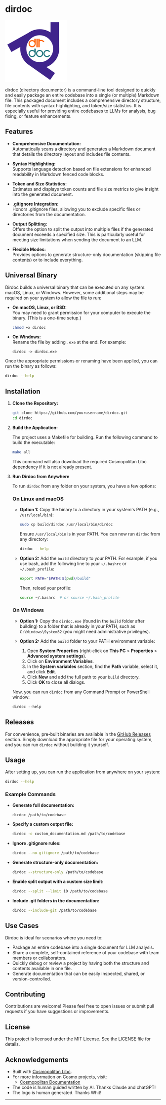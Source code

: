 # dirdoc

<img src="dirdoc_logo.png" alt="drawing" width="200"/>

dirdoc (directory documentor) is a command-line tool designed to quickly and easily package an entire codebase into a single (or multiple) Markdown file. This packaged document includes a comprehensive directory structure, file contents with syntax highlighting, and token/size statistics. It is especially useful for providing entire codebases to LLMs for analysis, bug fixing, or feature enhancements.

## Features

- **Comprehensive Documentation:**  
  Automatically scans a directory and generates a Markdown document that details the directory layout and includes file contents.

- **Syntax Highlighting:**  
  Supports language detection based on file extensions for enhanced readability in Markdown fenced code blocks.

- **Token and Size Statistics:**  
  Estimates and displays token counts and file size metrics to give insight into the generated document.

- **.gitignore Integration:**  
  Honors .gitignore files, allowing you to exclude specific files or directories from the documentation.

- **Output Splitting:**  
  Offers the option to split the output into multiple files if the generated document exceeds a specified size. This is particularly useful for meeting size limitations when sending the document to an LLM.

- **Flexible Modes:**  
  Provides options to generate structure-only documentation (skipping file contents) or to include everything.

## Universal Binary

Dirdoc builds a universal binary that can be executed on any system: macOS, Linux, or Windows. However, some additional steps may be required on your system to allow the file to run:

- **On macOS, Linux, or BSD:**  
  You may need to grant permission for your computer to execute the binary. (This is a one-time setup.)
  
  ```bash
  chmod +x dirdoc
  ```

- **On Windows:**  
  Rename the file by adding `.exe` at the end. For example:
  
  ```
  dirdoc -> dirdoc.exe
  ```

Once the appropriate permissions or renaming have been applied, you can run the binary as follows:

```bash
dirdoc --help
```

## Installation

1. **Clone the Repository:**

   ```bash
   git clone https://github.com/yourusername/dirdoc.git
   cd dirdoc
   ```

2. **Build the Application:**

   The project uses a Makefile for building. Run the following command to build the executable:

   ```bash
   make all
   ```

   This command will also download the required Cosmopolitan Libc dependency if it is not already present.

3. **Run Dirdoc from Anywhere**

   To run `dirdoc` from any folder on your system, you have a few options:

   ### On Linux and macOS

   - **Option 1:** Copy the binary to a directory in your system's PATH (e.g., `/usr/local/bin`):

     ```bash
     sudo cp build/dirdoc /usr/local/bin/dirdoc
     ```

     Ensure `/usr/local/bin` is in your PATH. You can now run `dirdoc` from any directory:

     ```bash
     dirdoc --help
     ```

   - **Option 2:** Add the `build` directory to your PATH. For example, if you use bash, add the following line to your `~/.bashrc` or `~/.bash_profile`:

     ```bash
     export PATH="$PATH:$(pwd)/build"
     ```

     Then, reload your profile:

     ```bash
     source ~/.bashrc  # or source ~/.bash_profile
     ```

   ### On Windows

   - **Option 1:** Copy the `dirdoc.exe` (found in the `build` folder after building) to a folder that is already in your PATH, such as `C:\Windows\System32` (you might need administrative privileges).

   - **Option 2:** Add the `build` folder to your PATH environment variable:

     1. Open **System Properties** (right-click on **This PC** > **Properties** > **Advanced system settings**).
     2. Click on **Environment Variables**.
     3. In the **System variables** section, find the **Path** variable, select it, and click **Edit**.
     4. Click **New** and add the full path to your `build` directory.
     5. Click **OK** to close all dialogs.

   Now, you can run `dirdoc` from any Command Prompt or PowerShell window:

   ```powershell
   dirdoc --help
   ```

## Releases

For convenience, pre-built binaries are available in the [GitHub Releases](https://github.com/ChrisNourse/dirdoc/releases) section. Simply download the appropriate file for your operating system, and you can run `dirdoc` without building it yourself.

## Usage

After setting up, you can run the application from anywhere on your system:

```bash
dirdoc --help
```

### Example Commands

- **Generate full documentation:**

  ```bash
  dirdoc /path/to/codebase
  ```

- **Specify a custom output file:**

  ```bash
  dirdoc -o custom_documentation.md /path/to/codebase
  ```

- **Ignore .gitignore rules:**

  ```bash
  dirdoc --no-gitignore /path/to/codebase
  ```

- **Generate structure-only documentation:**

  ```bash
  dirdoc --structure-only /path/to/codebase
  ```

- **Enable split output with a custom size limit:**

  ```bash
  dirdoc --split --limit 10 /path/to/codebase
  ```

- **Include .git folders in the documentation:**

  ```bash
  dirdoc --include-git /path/to/codebase
  ```

## Use Cases

Dirdoc is ideal for scenarios where you need to:

- Package an entire codebase into a single document for LLM analysis.
- Share a complete, self-contained reference of your codebase with team members or collaborators.
- Quickly debug or review a project by having both the structure and contents available in one file.
- Generate documentation that can be easily inspected, shared, or version-controlled.

## Contributing

Contributions are welcome! Please feel free to open issues or submit pull requests if you have suggestions or improvements.

## License

This project is licensed under the MIT License. See the LICENSE file for details.

## Acknowledgements

- Built with [Cosmopolitan Libc](https://github.com/jart/cosmopolitan).  
- For more information on Cosmo projects, visit:
  - [Cosmopolitan Documentation](https://github.com/jart/cosmopolitan/blob/master/docs/README.md)
- The code is human guided written by AI. Thanks Claude and chatGPT!
- The logo is human generated. Thanks Whit!
---
